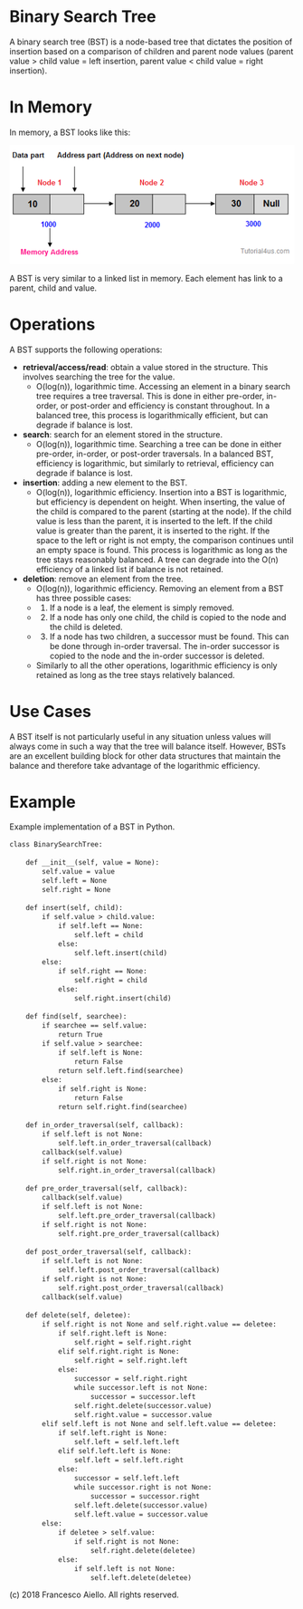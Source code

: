 # Binary Search Tree

A binary search tree (BST) is a node-based tree that dictates the position of insertion based on a comparison of children and parent node values (parent value > child value = left insertion, parent value < child value = right insertion).

# In Memory

In memory, a BST looks like this:

![Image of Array in Memory](../images/bst_memory.png)

A BST is very similar to a linked list in memory. Each element has link to a parent, child and value.

# Operations

A BST supports the following operations:

- **retrieval/access/read**: obtain a value stored in the structure. This involves searching the tree for the value.
  - O(log(n)), logarithmic time. Accessing an element in a binary search tree requires a tree traversal. This is done in either pre-order, in-order, or post-order and efficiency is constant throughout. In a balanced tree, this process is logarithmically efficient, but can degrade if balance is lost.
- **search**: search for an element stored in the structure.
  - O(log(n)), logarithmic time. Searching a tree can be done in either pre-order, in-order, or post-order traversals. In a balanced BST, efficiency is logarithmic, but similarly to retrieval, efficiency can degrade if balance is lost.
- **insertion**: adding a new element to the BST.
  - O(log(n)), logarithmic efficiency. Insertion into a BST is logarithmic, but efficiency is dependent on height. When inserting, the value of the child is compared to the parent (starting at the node). If the child value is less than the parent, it is inserted to the left. If the child value is greater than the parent, it is inserted to the right. If the space to the left or right is not empty, the comparison continues until an empty space is found. This process is logarithmic as long as the tree stays reasonably balanced. A tree can degrade into the O(n) efficiency of a linked list if balance is not retained.
- **deletion**: remove an element from the tree.
  - O(log(n)), logarithmic efficiency. Removing an element from a BST has three possible cases:
  - 1.  If a node is a leaf, the element is simply removed.
  - 2.  If a node has only one child, the child is copied to the node and the child is deleted.
  - 3.  If a node has two children, a successor must be found. This can be done through in-order traversal. The in-order successor is copied to the node and the in-order successor is deleted.
  - Similarly to all the other operations, logarithmic efficiency is only retained as long as the tree stays relatively balanced.

# Use Cases

A BST itself is not particularly useful in any situation unless values will always come in such a way that the tree will balance itself. However, BSTs are an excellent building block for other data structures that maintain the balance and therefore take advantage of the logarithmic efficiency.

# Example

Example implementation of a BST in Python.

```
class BinarySearchTree:

    def __init__(self, value = None):
        self.value = value
        self.left = None
        self.right = None

    def insert(self, child):
        if self.value > child.value:
            if self.left == None:
                self.left = child
            else:
                self.left.insert(child)
        else:
            if self.right == None:
                self.right = child
            else:
                self.right.insert(child)

    def find(self, searchee):
        if searchee == self.value:
            return True
        if self.value > searchee:
            if self.left is None:
                return False
            return self.left.find(searchee)
        else:
            if self.right is None:
                return False
            return self.right.find(searchee)

    def in_order_traversal(self, callback):
        if self.left is not None:
            self.left.in_order_traversal(callback)
        callback(self.value)
        if self.right is not None:
            self.right.in_order_traversal(callback)

    def pre_order_traversal(self, callback):
        callback(self.value)
        if self.left is not None:
            self.left.pre_order_traversal(callback)
        if self.right is not None:
            self.right.pre_order_traversal(callback)

    def post_order_traversal(self, callback):
        if self.left is not None:
            self.left.post_order_traversal(callback)
        if self.right is not None:
            self.right.post_order_traversal(callback)
        callback(self.value)

    def delete(self, deletee):
        if self.right is not None and self.right.value == deletee:
            if self.right.left is None:
                self.right = self.right.right
            elif self.right.right is None:
                self.right = self.right.left
            else:
                successor = self.right.right
                while successor.left is not None:
                    successor = successor.left
                self.right.delete(successor.value)
                self.right.value = successor.value
        elif self.left is not None and self.left.value == deletee:
            if self.left.right is None:
                self.left = self.left.left
            elif self.left.left is None:
                self.left = self.left.right
            else:
                successor = self.left.left
                while successor.right is not None:
                    successor = successor.right
                self.left.delete(successor.value)
                self.left.value = successor.value
        else:
            if deletee > self.value:
                if self.right is not None:
                    self.right.delete(deletee)
            else:
                if self.left is not None:
                    self.left.delete(deletee)
```

(c) 2018 Francesco Aiello. All rights reserved.
